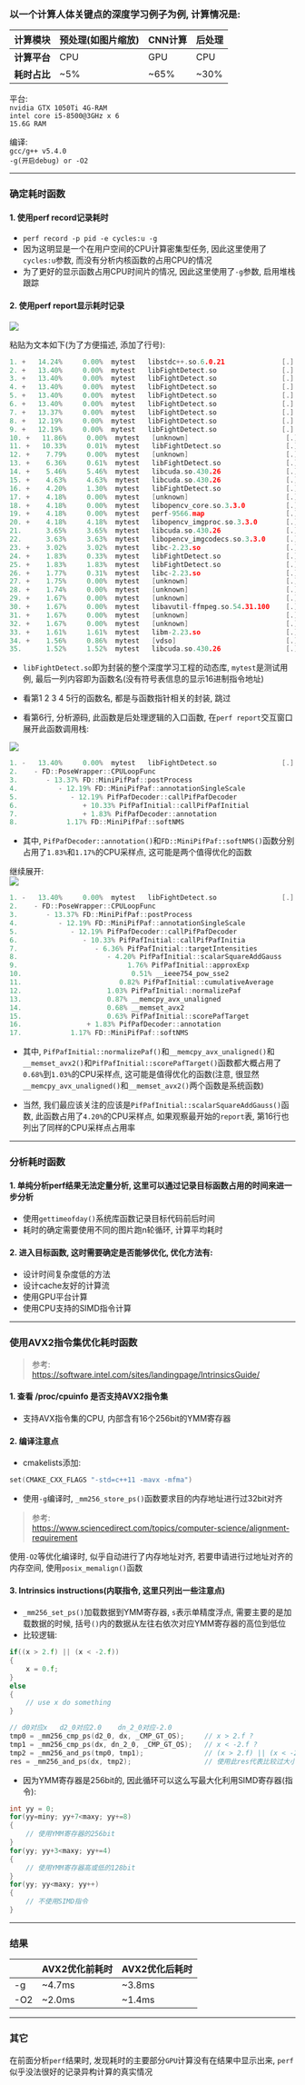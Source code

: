 ### 以一个计算人体关键点的深度学习例子为例, 计算情况是:
| 计算模块 | 预处理(如图片缩放) | CNN计算 | 后处理 |
| --- | --- | --- | --- |
| **计算平台** | CPU | GPU | CPU|
| **耗时占比** | ~5% | ~65% | ~30% |

平台:<br>
`nvidia GTX 1050Ti 4G-RAM`<br>
`intel core i5-8500@3GHz x 6`<br>
`15.6G RAM`<br>

编译:<br>
`gcc/g++ v5.4.0`<br>
`-g(开启debug) or -O2`<br>

---
### 确定耗时函数

#### 1. 使用perf record记录耗时
+ `perf record -p pid -e cycles:u -g`<br>
+ 因为这明显是一个在用户空间的CPU计算密集型任务, 因此这里使用了`cycles:u`参数, 而没有分析内核函数的占用CPU的情况<br>
+ 为了更好的显示函数占用CPU时间片的情况, 因此这里使用了`-g`参数, 启用堆栈跟踪<br>

#### 2. 使用perf report显示耗时记录
<img src="img/46.png" />

粘贴为文本如下(为了方便描述, 添加了行号):<br>
```cpp
1. +   14.24%     0.00%  mytest   libstdc++.so.6.0.21              [.] 0x00000000000b8c80
2. +   13.40%     0.00%  mytest   libFightDetect.so                [.] std::thread::_Impl<std::_Bind_simple<std::_Mem_fn<void (FD::PoseWrapper::*)()> (FD::PoseWrapper*)> >::_M_run
3. +   13.40%     0.00%  mytest   libFightDetect.so                [.] std::_Bind_simple<std::_Mem_fn<void (FD::PoseWrapper::*)()> (FD::PoseWrapper*)>::operator()
4. +   13.40%     0.00%  mytest   libFightDetect.so                [.] std::_Bind_simple<std::_Mem_fn<void (FD::PoseWrapper::*)()> (FD::PoseWrapper*)>::_M_invoke<0ul>
5. +   13.40%     0.00%  mytest   libFightDetect.so                [.] std::_Mem_fn_base<void (FD::PoseWrapper::*)(), true>::operator()<, void>
6. +   13.40%     0.00%  mytest   libFightDetect.so                [.] FD::PoseWrapper::CPULoopFunc
7. +   13.37%     0.00%  mytest   libFightDetect.so                [.] FD::MiniPifPaf::postProcess
8. +   12.19%     0.00%  mytest   libFightDetect.so                [.] FD::MiniPifPaf::annotationSingleScale
9. +   12.19%     0.00%  mytest   libFightDetect.so                [.] PifPafDecoder::callPifPafDecoder
10. +   11.86%     0.00%  mytest   [unknown]                        [.] 0x000000000096d630
11. +   10.33%     0.01%  mytest   libFightDetect.so                [.] PifPafInitial::callPifPafInitial
12. +    7.79%     0.00%  mytest   [unknown]                        [.] 0000000000000000
13. +    6.36%     0.61%  mytest   libFightDetect.so                [.] PifPafInitial::targetIntensities
14. +    5.46%     5.46%  mytest   libcuda.so.430.26                [.] 0x000000000030e846
15. +    4.63%     4.63%  mytest   libcuda.so.430.26                [.] 0x00000000002cd992
16. +    4.20%     1.30%  mytest   libFightDetect.so                [.] PifPafInitial::scalarSquareAddGauss
17. +    4.18%     0.00%  mytest   [unknown]                        [.] 0x90ffdfadc1e90789
18. +    4.18%     0.00%  mytest   libopencv_core.so.3.3.0          [.] (anonymous namespace)::ParallelLoopBodyWrapper::~ParallelLoopBodyWrapper
19. +    4.18%     0.00%  mytest   perf-9566.map                    [.] 0x00007fff37f7e050
20. +    4.18%     4.18%  mytest   libopencv_imgproc.so.3.3.0       [.] icv_l9_owniSwapChannels_8u_C3R
21.      3.65%     3.65%  mytest   libcuda.so.430.26                [.] 0x0000000000133a34
22.      3.63%     3.63%  mytest   libopencv_imgcodecs.so.3.3.0     [.] LLoopCopy8u_01gas_5
23. +    3.02%     3.02%  mytest   libc-2.23.so                     [.] __memcpy_avx_unaligned
24. +    1.83%     0.33%  mytest   libFightDetect.so                [.] PifPafDecoder::annotation
25. +    1.83%     1.83%  mytest   libFightDetect.so                [.] PifPafInitial::approxExp
26. +    1.77%     0.31%  mytest   libc-2.23.so                     [.] __clock_gettime
27. +    1.75%     0.00%  mytest   [unknown]                        [.] 0x00000000393b1940
28. +    1.74%     0.00%  mytest   [unknown]                        [.] 0x00007fc3f86040a0
29. +    1.67%     0.00%  mytest   [unknown]                        [.] 0x5f7369007265646f
30. +    1.67%     0.00%  mytest   libavutil-ffmpeg.so.54.31.100    [.] av_default_item_name
31. +    1.67%     0.00%  mytest   [unknown]                        [.] 0x00000000393b5b60
32. +    1.67%     0.00%  mytest   [unknown]                        [.] 0x00007fc408986560
33. +    1.61%     1.61%  mytest   libm-2.23.so                     [.] __ieee754_exp_avx
34. +    1.56%     0.86%  mytest   [vdso]                           [.] __vdso_clock_gettime
35.      1.52%     1.52%  mytest   libcuda.so.430.26                [.] 0x0000000000133a40
```
+ `libFightDetect.so`即为封装的整个深度学习工程的动态库, `mytest`是测试用例, 最后一列内容即为函数名(没有符号表信息的显示16进制指令地址)<br>
+ 看第1 2 3 4 5行的函数名, 都是与函数指针相关的封装, 跳过<br>

+ 看第6行, 分析源码, 此函数是后处理逻辑的入口函数, 在`perf report`交互窗口展开此函数调用栈:<br>
<img src="img/47.png" />

```cpp
1. -   13.40%     0.00%  mytest   libFightDetect.so                [.] FD::PoseWrapper::CPULoopFunc
2.    - FD::PoseWrapper::CPULoopFunc
3.       - 13.37% FD::MiniPifPaf::postProcess
4.          - 12.19% FD::MiniPifPaf::annotationSingleScale
5.             - 12.19% PifPafDecoder::callPifPafDecoder
6.                + 10.33% PifPafInitial::callPifPafInitial
7.                + 1.83% PifPafDecoder::annotation
8.            1.17% FD::MiniPifPaf::softNMS
```
+ 其中, `PifPafDecoder::annotation()`和`FD::MiniPifPaf::softNMS()`函数分别占用了`1.83%`和`1.17%`的CPU采样点, 这可能是两个值得优化的函数<br>

继续展开:<br>
<img src="img/48.png" />

```cpp
1. -   13.40%     0.00%  mytest   libFightDetect.so                [.] FD::PoseWrapper::CPULoopFunc
2.    - FD::PoseWrapper::CPULoopFunc
3.       - 13.37% FD::MiniPifPaf::postProcess
4.          - 12.19% FD::MiniPifPaf::annotationSingleScale
5.             - 12.19% PifPafDecoder::callPifPafDecoder
6.                - 10.33% PifPafInitial::callPifPafInitia
7.                   - 6.36% PifPafInitial::targetIntensities
8.                      - 4.20% PifPafInitial::scalarSquareAddGauss
9.                           1.76% PifPafInitial::approxExp
10.                           0.51% __ieee754_pow_sse2
11.                        0.82% PifPafInitial::cumulativeAverage
12.                     1.03% PifPafInitial::normalizePaf
13.                     0.87% __memcpy_avx_unaligned
14.                     0.68% __memset_avx2
15.                     0.63% PifPafInitial::scorePafTarget
16.                + 1.83% PifPafDecoder::annotation
17.            1.17% FD::MiniPifPaf::softNMS
```
+ 其中, `PifPafInitial::normalizePaf()`和`__memcpy_avx_unaligned()`和`__memset_avx2()`和`PifPafInitial::scorePafTarget()`函数都大概占用了`0.68%`到`1.03%`的CPU采样点, 这可能是值得优化的函数(注意, 很显然`__memcpy_avx_unaligned()`和`__memset_avx2()`两个函数是系统函数)<br>

+ 当然, 我们最应该关注的应该是`PifPafInitial::scalarSquareAddGauss()`函数, 此函数占用了`4.20%`的CPU采样点, 如果观察最开始的`report`表, 第16行也列出了同样的CPU采样点占用率<br>

---
### 分析耗时函数

#### 1. 单纯分析perf结果无法定量分析, 这里可以通过记录目标函数占用的时间来进一步分析
+ 使用`gettimeofday()`系统库函数记录目标代码前后时间<br>
+ 耗时的确定需要使用不同的图片跑n轮循环, 计算平均耗时<br>

#### 2. 进入目标函数, 这时需要确定是否能够优化, 优化方法有:
+ 设计时间复杂度低的方法<br>
+ 设计cache友好的计算流<br>
+ 使用GPU平台计算<br>
+ 使用CPU支持的SIMD指令计算<br>

---
### 使用AVX2指令集优化耗时函数
>参考:<br>
https://software.intel.com/sites/landingpage/IntrinsicsGuide/<br>

#### 1. 查看 /proc/cpuinfo 是否支持AVX2指令集
+ 支持AVX指令集的CPU, 内部含有16个256bit的YMM寄存器<br>

#### 2. 编译注意点
+ cmakelists添加:<br>
```cpp
set(CMAKE_CXX_FLAGS "-std=c++11 -mavx -mfma")
```
+ 使用`-g`编译时, `_mm256_store_ps()`函数要求目的内存地址进行过32bit对齐<br>
>参考:<br>
https://www.sciencedirect.com/topics/computer-science/alignment-requirement<br>

使用`-O2`等优化编译时, 似乎自动进行了内存地址对齐, 若要申请进行过地址对齐的内存空间, 使用`posix_memalign()`函数<br>

#### 3. Intrinsics instructions(内联指令, 这里只列出一些注意点)
+ `_mm256_set_ps()`加载数据到YMM寄存器, `s`表示单精度浮点, 需要主要的是加载数据的时候, 括号`()`内的数据从左往右依次对应YMM寄存器的高位到低位<br>
+ 比较逻辑:<br>
```cpp
if((x > 2.f) || (x < -2.f))
{
    x = 0.f;
}
else
{
    // use x do something
}

// d0对应x   d2_0对应2.0    dn_2_0对应-2.0
tmp0 = _mm256_cmp_ps(d2_0, dx, _CMP_GT_OS);     // x > 2.f ?
tmp1 = _mm256_cmp_ps(dx, dn_2_0, _CMP_GT_OS);   // x < -2.f ?
tmp2 = _mm256_and_ps(tmp0, tmp1);               // (x > 2.f) || (x < -2.f) ?
res = _mm256_and_ps(dx, tmp2);                  // 使用此res代表比较过大小x
```
+ 因为YMM寄存器是256bit的, 因此循环可以这么写最大化利用SIMD寄存器(指令):
```cpp
int yy = 0;
for(yy=miny; yy+7<maxy; yy+=8)
{
    // 使用YMM寄存器的256bit
}
for(yy; yy+3<maxy; yy+=4)
{
    // 使用YMM寄存器高或低的128bit
}
for(yy; yy<maxy; yy++)
{
    // 不使用SIMD指令
}
```

---
### 结果
|  | AVX2优化前耗时 | AVX2优化后耗时 |
| --- | --- | --- |
| -g | ~4.7ms | ~3.8ms |
| -O2 | ~2.0ms | ~1.4ms |

---
### 其它
在前面分析`perf`结果时, 发现耗时的主要部分`GPU`计算没有在结果中显示出来, `perf`似乎没法很好的记录异构计算的真实情况